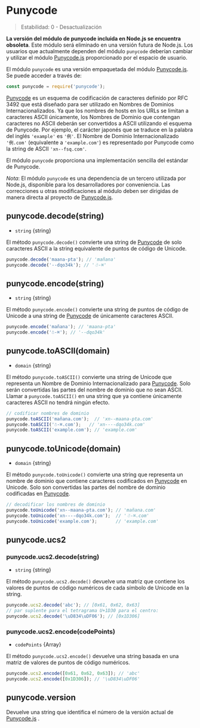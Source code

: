 # Punycode
<!-- YAML
changes:
  - version: v7.0.0
    pr-url: https://github.com/nodejs/node/pull/7941
    description: Accessing this module will now emit a deprecation warning.
-->

<!--introduced_in=v0.10.0-->

> Estabilidad: 0 - Desactualización

**La versión del módulo de punycode incluida en Node.js se encuentra obsoleta**. Este módulo será eliminado en una versión futura de Node.js. Los usuarios que actualmente dependen del módulo `punycode` deberían cambiar y utilizar el módulo [Punycode.js](https://mths.be/punycode) proporcionado por el espacio de usuario.

El módulo `punycode` es una versión empaquetada del módulo [Punycode.js](https://mths.be/punycode). Se puede acceder a través de:

```js
const punycode = require('punycode');
```

[Punycode](https://tools.ietf.org/html/rfc3492) es un esquema de codificación de caracteres definido por RFC 3492 que está diseñado para ser utilizado en Nombres de Dominios Internacionalizados. Ya que los nombres de hosts en los URLs se limitan a caracteres ASCII únicamente, los Nombres de Dominio que contengan caracteres no ASCII deberán ser convertidos a ASCII utilizando el esquema de Punycode. Por ejemplo, el carácter japonés que se traduce en la palabra del inglés `'example'` es `'例'`. El Nombre de Dominio Internacionalizado `'例.com'` (equivalente a `'example.com'`) es representado por Punycode como la string de ASCII `'xn--fsq.com'`.

El módulo `punycode` proporciona una implementación sencilla del estándar de Punycode.

*Nota*: El módulo `punycode` es una dependencia de un tercero utilizada por Node.js, disponible para los desarrolladores por conveniencia. Las correcciones u otras modificaciones al módulo deben ser dirigidas de manera directa al proyecto de [Punycode.js](https://mths.be/punycode).

## punycode.decode(string)
<!-- YAML
added: v0.5.1
-->

* `string` {string}

El método `punycode.decode()` convierte una string de [Punycode](https://tools.ietf.org/html/rfc3492) de solo caracteres ASCII a la string equivalente de puntos de código de Unicode.

```js
punycode.decode('maana-pta'); // 'mañana'
punycode.decode('--dqo34k'); // '☃-⌘'
```

## punycode.encode(string)
<!-- YAML
added: v0.5.1
-->

* `string` {string}

El método `punycode.encode()` convierte una string de puntos de código de Unicode a una string de [Punycode](https://tools.ietf.org/html/rfc3492) de únicamente caracteres ASCII.

```js
punycode.encode('mañana'); // 'maana-pta'
punycode.encode('☃-⌘'); // '--dqo34k'
```

## punycode.toASCII(domain)
<!-- YAML
added: v0.6.1
-->

* `domain` {string}

El método `punycode.toASCII()` convierte una string de Unicode que representa un Nombre de Dominio Internacionalizado para [Punycode](https://tools.ietf.org/html/rfc3492). Solo serán convertidas las partes del nombre de dominio que no sean ASCII. Llamar a `punycode.toASCII()` en una string que ya contiene únicamente caracteres ASCII no tendrá ningún efecto.

```js
// codificar nombres de dominio
punycode.toASCII('mañana.com');  // 'xn--maana-pta.com'
punycode.toASCII('☃-⌘.com');   // 'xn----dqo34k.com'
punycode.toASCII('example.com'); // 'example.com'
```

## punycode.toUnicode(domain)
<!-- YAML
added: v0.6.1
-->

* `domain` {string}

El método `punycode.toUnicode()` convierte una string que representa un nombre de dominio que contiene caracteres codificados en [Punycode](https://tools.ietf.org/html/rfc3492) en Unicode. Solo son convertidas las partes del nombre de dominio codificadas en [Punycode](https://tools.ietf.org/html/rfc3492).

```js
// decodificar los nombres de dominio
punycode.toUnicode('xn--maana-pta.com'); // 'mañana.com'
punycode.toUnicode('xn----dqo34k.com');  // '☃-⌘.com'
punycode.toUnicode('example.com');       // 'example.com'
```

## punycode.ucs2
<!-- YAML
added: v0.7.0
-->

### punycode.ucs2.decode(string)
<!-- YAML
added: v0.7.0
-->

* `string` {string}

El método `punycode.ucs2.decode()` devuelve una matriz que contiene los valores de puntos de código numéricos de cada símbolo de Unicode en la string.

```js
punycode.ucs2.decode('abc'); // [0x61, 0x62, 0x63]
// par suplente para el tetragrama U+1D30 para el centro:
punycode.ucs2.decode('\uD834\uDF06'); // [0x1D306]
```

### punycode.ucs2.encode(codePoints)
<!-- YAML
added: v0.7.0
-->

* `codePoints` {Array}

El método `punycode.ucs2.encode()` devuelve una string basada en una matriz de valores de puntos de código numéricos.

```js
punycode.ucs2.encode([0x61, 0x62, 0x63]); // 'abc'
punycode.ucs2.encode([0x1D306]); // '\uD834\uDF06'
```

## punycode.version
<!-- YAML
added: v0.6.1
-->

Devuelve una string que identifica el número de la versión actual de [Punycode.js](https://mths.be/punycode) .
